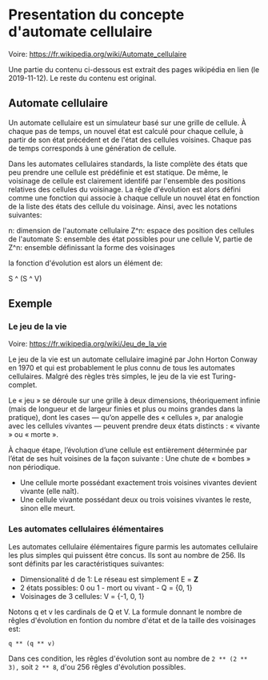 # Presentation du concepte d'automate cellulaire

Voire:
https://fr.wikipedia.org/wiki/Automate_cellulaire

Une partie du contenu ci-dessous est extrait des pages wikipédia en lien (le 2019-11-12). Le reste du contenu est original.

## Automate cellulaire

Un automate cellulaire est un simulateur basé sur une grille de cellule. À chaque pas de temps, un nouvel état est calculé pour chaque cellule, à partir de son état précédent et de l'état des cellules voisines. Chaque pas de temps corresponds à une génération de cellule.

Dans les automates cellulaires standards, la liste complète des états que peu prendre une cellule est prédéfinie et est statique. De même, le voisinage de cellule est clairement identifé par l'ensemble des positions relatives des cellules du voisinage. La rêgle d'évolution est alors défini comme une fonction qui associe à chaque cellule un nouvel état en fonction de la liste des états des cellule du voisinage. Ainsi, avec les notations suivantes:

n: dimension de l'automate cellulaire
Z^n: espace des position des cellules de l'automate
S: ensemble des état possibles pour une cellule
V, partie de Z^n: ensemble définissant la forme des voisinages

la fonction d'évolution est alors un élément de:

S ^ (S ^ V)

## Exemple

### Le jeu de la vie

Voire:
https://fr.wikipedia.org/wiki/Jeu_de_la_vie

Le jeu de la vie est un automate cellulaire imaginé par John Horton Conway en 1970 et qui est probablement le plus connu de tous les automates cellulaires. Malgré des règles très simples, le jeu de la vie est Turing-complet.

Le « jeu » se déroule sur une grille à deux dimensions, théoriquement infinie (mais de longueur et de largeur finies et plus ou moins grandes dans la pratique), dont les cases — qu’on appelle des « cellules », par analogie avec les cellules vivantes — peuvent prendre deux états distincts : « vivante » ou « morte ».

À chaque étape, l’évolution d’une cellule est entièrement déterminée par l’état de ses huit voisines de la façon suivante :
Une chute de « bombes » non périodique.

- Une cellule morte possédant exactement trois voisines vivantes devient vivante (elle naît).
- Une cellule vivante possédant deux ou trois voisines vivantes le reste, sinon elle meurt.

### Les automates cellulaires élémentaires

Les automates cellulaire élémentaires figure parmis les automates cellulaire les plus simples qui puissent être concus. Ils sont au nombre de 256. Ils sont définits par les caractéristiques suivantes:

- Dimensionalité d de 1: Le réseau est simplement E = **Z**
- 2 états possibles: 0 ou 1 - mort ou vivant - Q = {0, 1}
- Voisinages de 3 cellules: V = {-1, 0, 1}

Notons q et v les cardinals de Q et V. La formule donnant le nombre de rêgles d'évolution en fontion du nombre d'état et de la taille des voisinages est:

`q ** (q ** v)`

Dans ces condition, les rêgles d'évolution sont au nombre de `2 ** (2 ** 3),` soit `2 ** 8`, d'ou 256 rêgles d'évolution possibles.
